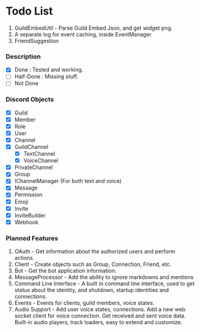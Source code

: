 # Todo List
1. GuildEmbedUtil - Parse Guild Embed Json, and get widget png.
2. A separate log for event caching, inside EventManager.
3. FriendSuggestion

### Description
 - [x] Done : Tested and working.
 - [ ] Half-Done : Missing stuff.
 - [ ] Not Done

### Discord Objects
 - [x] Guild
  - [x] Member
  - [x] Role
 - [x] User
 - [x] Channel
  - [x] GuildChannel
      - [x] TextChannel
      - [x] VoiceChannel
  - [x] PrivateChannel
  - [x] Group
  - [x] IChannelManager (For both text and voice)
 - [x] Message
 - [x] Permission
 - [x] Emoji
 - [x] Invite
 - [x] InviteBuilder
 - [x] Webhook

### Planned Features
1. OAuth - Get information about the authorized users and perform actions.
2. Client - Create objects such as Group, Connection, Friend, etc.
3. Bot - Get the bot application information.
4. MessageProcessor - Add the ability to ignore markdowns and mentions
5. Command Line Interface - A built in command line interface, used to get status about the identity, and shutdown, startup identities and connections.
6. Events - Events for clients, guild members, voice states.
6. Audio Support - Add user voice states, connections. Add a new web socket client for voice connection. Get received and sent voice data. Built-in audio players, track loaders, easy to extend and customize.